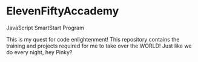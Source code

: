 # ElevenFiftyAccademy
JavaScript SmartStart Program

This is my quest for code enlightenment!  This repository contains the training and projects required for me to take over the WORLD!  Just like we do every night, hey Pinky?
